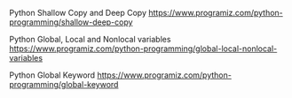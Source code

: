 
Python Shallow Copy and Deep Copy https://www.programiz.com/python-programming/shallow-deep-copy

Python Global, Local and Nonlocal variables https://www.programiz.com/python-programming/global-local-nonlocal-variables

Python Global Keyword https://www.programiz.com/python-programming/global-keyword
